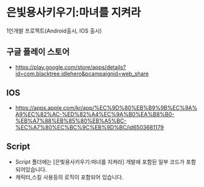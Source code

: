 # 은빛용사키우기:마녀를 지켜라
1인개발 프로젝트(Android출시, IOS 출시)

## 구글 플레이 스토어
- https://play.google.com/store/apps/details?id=com.blacktree.idlehero&pcampaignid=web_share
## IOS
- https://apps.apple.com/kr/app/%EC%9D%80%EB%B9%9B%EC%9A%A9%EC%82%AC-%ED%82%A4%EC%9A%B0%EA%B8%B0-%EB%A7%88%EB%85%80%EB%A5%BC-%EC%A7%80%EC%BC%9C%EB%9D%BC/id6503681179
## Script
- Script 폴더에는 [은빛용사키우기:마녀를 지켜라] 개발에 포함된 일부 코드가 포함되어있습니다.
- 캐릭터,스킬 사용등의 로직이 포함되어 있습니다.
